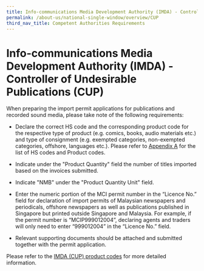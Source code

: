 ```yaml
---
title: Info-communications Media Development Authority (IMDA) - Controller of Undesirable Publications (CUP)
permalink: /about-us/national-single-window/overview/CUP
third_nav_title: Competent Authorities Requirements
---
```



# Info-communications Media Development Authority (IMDA) - Controller of Undesirable Publications (CUP)

When preparing the import permit applications for publications and recorded sound media, please take note of the following requirements:

-   Declare the correct HS code and the corresponding product code for the respective type of product (e.g. comics, books, audio materials etc.) and type of consignment (e.g. exempted categories, non-exempted categories, offshore, languages etc.). Please refer to  [Appendix A](https://www.customs.gov.sg/-/media/cus/files/about-us/annexes-and-appendices/appendix-a---items-under-import-control.pdf?la=en&hash=1610DE043C3E3B177991558BB7036D7CD67C0281)  for the list of HS codes and Product codes.

-   Indicate under the "Product Quantity" field the number of titles imported based on the invoices submitted.

-   Indicate "NMB" under the "Product Quantity Unit" field.
-   Enter the numeric portion of the MCI permit number in the “Licence No.” field for declaration of import permits of Malaysian newspapers and periodicals, offshore newspapers as well as publications published in Singapore but printed outside Singapore and Malaysia. For example, if the permit number is “MCIP999012004”, declaring agents and traders will only need to enter “999012004” in the “Licence No.” field.

-   Relevant supporting documents should be attached and submitted together with the permit application.

Please refer to the [IMDA (CUP) product codes](https://www.customs.gov.sg/-/media/cus/files/about-us/annexes-and-appendices/appendix-a---items-under-import-control.pdf?la=en&hash=1610DE043C3E3B177991558BB7036D7CD67C0281) for more detailed information.
